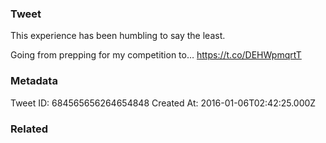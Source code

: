 ### Tweet
This experience has been humbling to say the least. 

Going from prepping for my competition to… https://t.co/DEHWpmqrtT

### Metadata
Tweet ID: 684565656264654848
Created At: 2016-01-06T02:42:25.000Z

### Related

